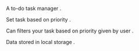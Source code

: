 A to-do task manager . 

Set task based on priority . 

Can filters your task based on priority given by user .

Data stored in local storage .

